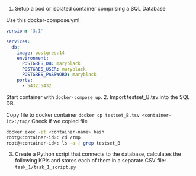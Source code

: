 1. Setup a pod or isolated container comprising a SQL Database

Use this docker-compose.yml
```yaml
version: '3.1'

services:
  db:
    image: postgres:14
    environment:
      POSTGRES_DB: maryblack
      POSTGRES_USER: maryblack
      POSTGRES_PASSWORD: maryblack
    ports:
      - 5432:5432
```
Start container with  `docker-compose up`.
2. Import testset_B.tsv into the SQL DB.

Copy file to docker container `docker cp testset_B.tsv <container-id>:/tmp/`
Check if we copied file
```bash
docker exec -it <container-name> bash
root@<container-id>: cd /tmp
root@<container-id>: ls -a | grep testset_B
```
3. Create a Python script that connects to the database, calculates the following KPIs and stores each of them in a separate CSV file: `task_1/task_1_script.py`